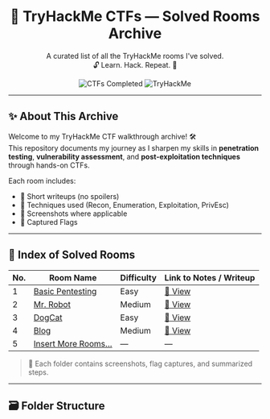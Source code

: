 <h1 align="center">🧠 TryHackMe CTFs — Solved Rooms Archive</h1>

<p align="center">
  A curated list of all the TryHackMe rooms I've solved.<br>
  🔓 Learn. Hack. Repeat. 🚀
</p>

<p align="center">
  <img src="https://img.shields.io/badge/CTFs%20Completed-1-blue?style=flat-square" alt="CTFs Completed">
  <img src="https://img.shields.io/badge/Platform-TryHackMe-red?style=flat-square" alt="TryHackMe">
</p>

---

## ✨ About This Archive

Welcome to my TryHackMe CTF walkthrough archive! 🛠️  
This repository documents my journey as I sharpen my skills in **penetration testing**, **vulnerability assessment**, and **post-exploitation techniques** through hands-on CTFs.

Each room includes:

- 📝 Short writeups (no spoilers)
- 🧩 Techniques used (Recon, Enumeration, Exploitation, PrivEsc)
- 📸 Screenshots where applicable
- 🚩 Captured Flags

---

## 📌 Index of Solved Rooms

| No. | Room Name                     | Difficulty | Link to Notes / Writeup |
|-----|-------------------------------|------------|--------------------------|
| 1   | [Basic Pentesting](https://tryhackme.com/room/basicpentestingjt) | Easy       | [📄 View](./BasicPentesting/README.md) |
| 2   | [Mr. Robot](https://tryhackme.com/room/mrrobot)             | Medium     | [📄 View](./MrRobot/README.md) |
| 3   | [DogCat](https://tryhackme.com/room/dogcat)                 | Easy       | [📄 View](./DogCat/README.md) |
| 4   | [Blog](https://tryhackme.com/room/blog)                     | Medium     | [📄 View](./Blog/README.md) |
| 5   | [Insert More Rooms…]()                                      | —          | —                        |

> 🧩 Each folder contains screenshots, flag captures, and summarized steps.

---

## 🗃️ Folder Structure
